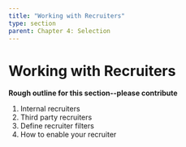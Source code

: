 ```yaml
---
title: "Working with Recruiters"
type: section
parent: Chapter 4: Selection
---
```

Working with Recruiters
=======================

**Rough outline for this section--please contribute**

  1. Internal recruiters
  1. Third party recruiters
  1. Define recruiter filters
  1. How to enable your recruiter
